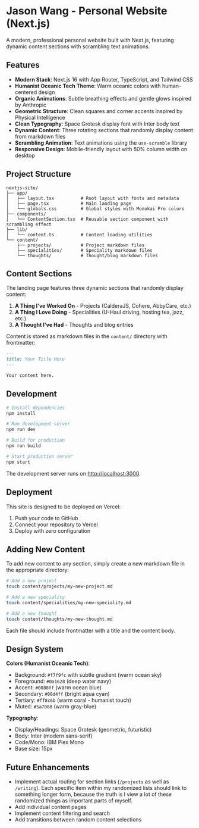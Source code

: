 # Jason Wang - Personal Website (Next.js)

A modern, professional personal website built with Next.js, featuring dynamic content sections with scrambling text animations.

## Features

- **Modern Stack**: Next.js 16 with App Router, TypeScript, and Tailwind CSS
- **Humanist Oceanic Tech Theme**: Warm oceanic colors with human-centered design
- **Organic Animations**: Subtle breathing effects and gentle glows inspired by Anthropic
- **Geometric Structure**: Clean squares and corner accents inspired by Physical Intelligence
- **Clean Typography**: Space Grotesk display font with Inter body text
- **Dynamic Content**: Three rotating sections that randomly display content from markdown files
- **Scrambling Animation**: Text animations using the `use-scramble` library
- **Responsive Design**: Mobile-friendly layout with 50% column width on desktop

## Project Structure

```
nextjs-site/
├── app/
│   ├── layout.tsx          # Root layout with fonts and metadata
│   ├── page.tsx            # Main landing page
│   └── globals.css         # Global styles with Monokai Pro colors
├── components/
│   └── ContentSection.tsx  # Reusable section component with scrambling effect
├── lib/
│   └── content.ts          # Content loading utilities
└── content/
    ├── projects/           # Project markdown files
    ├── specialities/       # Speciality markdown files
    └── thoughts/           # Thought/blog markdown files
```

## Content Sections

The landing page features three dynamic sections that randomly display content:

1. **A Thing I've Worked On** - Projects (CalderaJS, Cohere, AbbyCare, etc.)
2. **A Thing I Love Doing** - Specialities (U-Haul driving, hosting tea, jazz, etc.)
3. **A Thought I've Had** - Thoughts and blog entries

Content is stored as markdown files in the `content/` directory with frontmatter:

```markdown
---
title: Your Title Here
---

Your content here.
```

## Development

```bash
# Install dependencies
npm install

# Run development server
npm run dev

# Build for production
npm run build

# Start production server
npm start
```

The development server runs on [http://localhost:3000](http://localhost:3000).

## Deployment

This site is designed to be deployed on Vercel:

1. Push your code to GitHub
2. Connect your repository to Vercel
3. Deploy with zero configuration

## Adding New Content

To add new content to any section, simply create a new markdown file in the appropriate directory:

```bash
# Add a new project
touch content/projects/my-new-project.md

# Add a new speciality
touch content/specialities/my-new-speciality.md

# Add a new thought
touch content/thoughts/my-new-thought.md
```

Each file should include frontmatter with a title and the content body.

## Design System

**Colors (Humanist Oceanic Tech)**:

- Background: `#f7f9fc` with subtle gradient (warm ocean sky)
- Foreground: `#0a1628` (deep water navy)
- Accent: `#0088ff` (warm ocean blue)
- Secondary: `#00d4ff` (bright aqua cyan)
- Tertiary: `#ff8c6b` (warm coral - humanist touch)
- Muted: `#5a7088` (warm gray-blue)

**Typography**:

- Display/Headings: Space Grotesk (geometric, futuristic)
- Body: Inter (modern sans-serif)
- Code/Mono: IBM Plex Mono
- Base size: 15px

## Future Enhancements

- Implement actual routing for section links (`/projects` as well as `/writing`). Each specific item within my randomized lists should link to something longer form, because the truth is I view a lot of these randomized things as important parts of myself.
- Add individual content pages
- Implement content filtering and search
- Add transitions between random content selections
